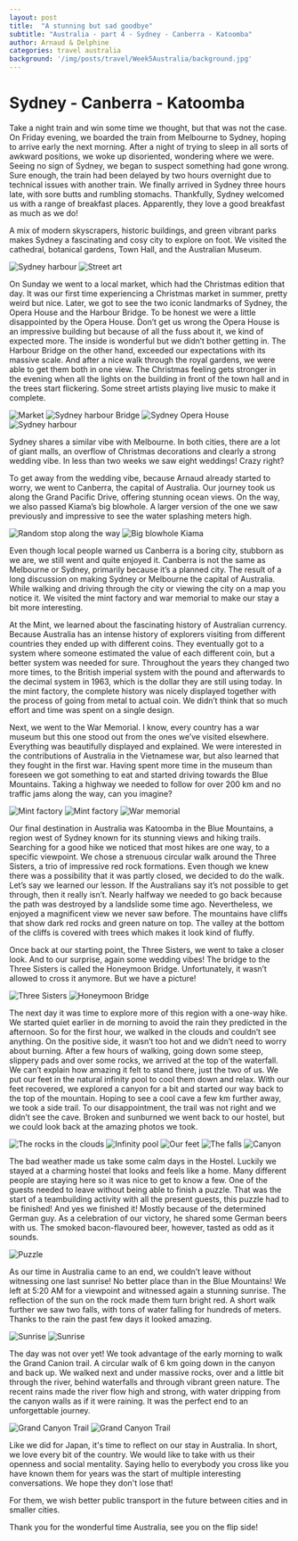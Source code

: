 ```yaml
---
layout: post
title:  "A stunning but sad goodbye"
subtitle: "Australia - part 4 - Sydney - Canberra - Katoomba"
author: Arnaud & Delphine
categories: travel australia
background: '/img/posts/travel/Week5Australia/background.jpg'
---
```


# Sydney - Canberra - Katoomba

Take a night train and win some time we thought, but that was not the case. On Friday evening, we boarded the train from Melbourne to Sydney, hoping to arrive early the next morning. After a night of trying to sleep in all sorts of awkward positions, we woke up disoriented, wondering where we were. Seeing no sign of Sydney, we began to suspect something had gone wrong. Sure enough, the train had been delayed by two hours overnight due to technical issues with another train. We finally arrived in Sydney three hours late, with sore butts and rumbling stomachs. Thankfully, Sydney welcomed us with a range of breakfast places. Apparently, they love a good breakfast as much as we do!

A mix of modern skyscrapers, historic buildings, and green vibrant parks makes Sydney a fascinating and cosy city to explore on foot. We visited the cathedral, botanical gardens, Town Hall, and the Australian Museum.

<img class="img-fluid" src="/img/posts/travel/Week5Australia/sydney1.jpg" alt="Sydney harbour">
<img class="img-fluid" src="/img/posts/travel/Week5Australia/sydney2.jpg" alt="Street art">

On Sunday we went to a local market, which had the Christmas edition that day. It was our first time experiencing a Christmas market in summer, pretty weird but nice. Later, we got to see the two iconic landmarks of Sydney, the Opera House and the Harbour Bridge. To be honest we were a little disappointed by the Opera House. Don’t get us wrong the Opera House is an impressive building but because of all the fuss about it, we kind of expected more. The inside is wonderful but we didn’t bother getting in. The Harbour Bridge on the other hand, exceeded our expectations with its massive scale. And after a nice walk through the royal gardens, we were able to get them both in one view. The Christmas feeling gets stronger in the evening when all the lights on the building in front of the town hall and in the trees start flickering. Some street artists playing live music to make it complete.

<img class="img-fluid" src="/img/posts/travel/Week5Australia/sydney3.jpg" alt="Market">
<img class="img-fluid" src="/img/posts/travel/Week5Australia/sydney4.jpg" alt="Sydney harbour Bridge">
<img class="img-fluid" src="/img/posts/travel/Week5Australia/sydney5.jpg" alt="Sydney Opera House">
<img class="img-fluid" src="/img/posts/travel/Week5Australia/sydney6.jpg" alt="Sydney harbour">

Sydney shares a similar vibe with Melbourne. In both cities, there are a lot of giant malls, an overflow of Christmas decorations and clearly a strong wedding vibe. In less than two weeks we saw eight weddings! Crazy right?

To get away from the wedding vibe, because Arnaud already started to worry, we went to Canberra, the capital of Australia. Our journey took us along the Grand Pacific Drive, offering stunning ocean views. On the way, we also passed Kiama’s big blowhole. A larger version of the one we saw previously and impressive to see the water splashing meters high.

<img class="img-fluid" src="/img/posts/travel/Week5Australia/roadtrip1.jpg" alt="Random stop along the way">
<img class="img-fluid" src="/img/posts/travel/Week5Australia/roadtrip2.jpg" alt="Big blowhole Kiama">

Even though local people warned us Canberra is a boring city, stubborn as we are, we still went and quite enjoyed it. Canberra is not the same as Melbourne or Sydney, primarily because it’s a planned city. The result of a long discussion on making Sydney or Melbourne the capital of Australia. While walking and driving through the city or viewing the city on a map you notice it. We visited the mint factory and war memorial to make our stay a bit more interesting.

At the Mint, we learned about the fascinating history of Australian currency. Because Australia has an intense history of explorers visiting from different countries they ended up with different coins. They eventually got to a system where someone estimated the value of each different coin, but a better system was needed for sure. Throughout the years they changed two more times, to the British imperial system with the pound and afterwards to the decimal system in 1963, which is the dollar they are still using today. In the mint factory, the complete history was nicely displayed together with the process of going from metal to actual coin. We didn’t think that so much effort and time was spent on a single design.

Next, we went to the War Memorial. I know, every country has a war museum but this one stood out from the ones we’ve visited elsewhere. Everything was beautifully displayed and explained. We were interested in the contributions of Australia in the Vietnamese war, but also learned that they fought in the first war. Having spent more time in the museum than foreseen we got something to eat and started driving towards the Blue Mountains. Taking a highway we needed to follow for over 200 km and no traffic jams along the way, can you imagine?

<img class="img-fluid" src="/img/posts/travel/Week5Australia/canberra1.jpg" alt="Mint factory">
<img class="img-fluid" src="/img/posts/travel/Week5Australia/canberra2.jpg" alt="Mint factory">
<img class="img-fluid" src="/img/posts/travel/Week5Australia/canberra3.jpg" alt="War memorial">

Our final destination in Australia was Katoomba in the Blue Mountains, a region west of Sydney known for its stunning views and hiking trails. Searching for a good hike we noticed that most hikes are one way, to a specific viewpoint. We chose a strenuous circular walk around the Three Sisters, a trio of impressive red rock formations. Even though we knew there was a possibility that it was partly closed, we decided to do the walk. Let’s say we learned our lesson. If the Australians say it’s not possible to get through, then it really isn’t. Nearly halfway we needed to go back because the path was destroyed by a landslide some time ago. Nevertheless, we enjoyed a magnificent view we never saw before. The mountains have cliffs that show dark red rocks and green nature on top. The valley at the bottom of the cliffs is covered with trees which makes it look kind of fluffy.

Once back at our starting point, the Three Sisters, we went to take a closer look. And to our surprise, again some wedding vibes! The bridge to the Three Sisters is called the Honeymoon Bridge. Unfortunately, it wasn’t allowed to cross it anymore. But we have a picture!

<img class="img-fluid" src="/img/posts/travel/Week5Australia/threeSisters1.jpg" alt="Three Sisters">
<img class="img-fluid" src="/img/posts/travel/Week5Australia/threeSisters2.jpg" alt="Honeymoon Bridge">

The next day it was time to explore more of this region with a one-way hike. We started quiet earlier in de morning to avoid the rain they predicted in the afternoon. So for the first hour, we walked in the clouds and couldn’t see anything. On the positive side, it wasn’t too hot and we didn’t need to worry about burning. After a few hours of walking, going down some steep, slippery pads and over some rocks, we arrived at the top of the waterfall. We can’t explain how amazing it felt to stand there, just the two of us. We put our feet in the natural infinity pool to cool them down and relax. With our feet recovered, we explored a canyon for a bit and started our way back to the top of the mountain. Hoping to see a cool cave a few km further away, we took a side trail. To our disappointment, the trail was not right and we didn’t see the cave. Broken and sunburned we went back to our hostel, but we could look back at the amazing photos we took.

<img class="img-fluid" src="/img/posts/travel/Week5Australia/falls1.jpg" alt="The rocks in the clouds">
<img class="img-fluid" src="/img/posts/travel/Week5Australia/falls2.jpg" alt="Infinity pool">
<img class="img-fluid" src="/img/posts/travel/Week5Australia/falls3.jpg" alt="Our feet">
<img class="img-fluid" src="/img/posts/travel/Week5Australia/falls4.jpg" alt="The falls">
<img class="img-fluid" src="/img/posts/travel/Week5Australia/falls5.jpg" alt="Canyon">

The bad weather made us take some calm days in the Hostel. Luckily we stayed at a charming hostel that looks and feels like a home. Many different people are staying here so it was nice to get to know a few. One of the guests needed to leave without being able to finish a puzzle. That was the start of a teambuilding activity with all the present guests, this puzzle had to be finished! And yes we finished it! Mostly because of the determined German guy. As a celebration of our victory, he shared some German beers with us. The smoked bacon-flavoured beer, however, tasted as odd as it sounds.

<img class="img-fluid" src="/img/posts/travel/Week5Australia/puzzle.jpg" alt="Puzzle">

As our time in Australia came to an end, we couldn’t leave without witnessing one last sunrise! No better place than in the Blue Mountains! We left at 5:20 AM for a viewpoint and witnessed again a stunning sunrise. The reflection of the sun on the rock made them turn bright red. A short walk further we saw two falls, with tons of water falling for hundreds of meters. Thanks to the rain the past few days it looked amazing.

<img class="img-fluid" src="/img/posts/travel/Week5Australia/sunrise1.jpg" alt="Sunrise">
<img class="img-fluid" src="/img/posts/travel/Week5Australia/sunrise2.jpg" alt="Sunrise">

The day was not over yet! We took advantage of the early morning to walk the Grand Canion trail. A circular walk of 6 km going down in the canyon and back up. We walked next and under massive rocks, over and a little bit through the river, behind waterfalls and through vibrant green nature. The recent rains made the river flow high and strong, with water dripping from the canyon walls as if it were raining. It was the perfect end to an unforgettable journey.

<img class="img-fluid" src="/img/posts/travel/Week5Australia/grandCanyon1.jpg" alt="Grand Canyon Trail">
<img class="img-fluid" src="/img/posts/travel/Week5Australia/grandCanyon2.jpg" alt="Grand Canyon Trail">

Like we did for Japan, it's time to reflect on our stay in Australia. In short, we love every bit of the country. We would like to take with us their openness and social mentality. Saying hello to everybody you cross like you have known them for years was the start of multiple interesting conversations. We hope they don't lose that!

For them, we wish better public transport in the future between cities and in smaller cities.

Thank you for the wonderful time Australia, see you on the flip side!
